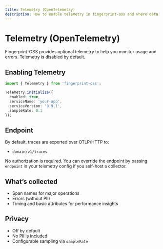 ```yaml
---
title: Telemetry (OpenTelemetry)
description: How to enable telemetry in fingerprint-oss and where data is sent
---
```


# Telemetry (OpenTelemetry)

Fingerprint-OSS provides optional telemetry to help you monitor usage and errors. Telemetry is disabled by default.

## Enabling Telemetry

```ts
import { Telemetry } from 'fingerprint-oss';

Telemetry.initialize({
  enabled: true,
  serviceName: 'your-app',
  serviceVersion: '0.9.1',
  sampleRate: 0.1
});
```

## Endpoint

By default, traces are exported over OTLP/HTTP to:

- `domain/v1/traces`

No authorization is required. You can override the endpoint by passing `endpoint` in your telemetry config if you self-host a collector.

## What’s collected

- Span names for major operations
- Errors (without PII)
- Timing and basic attributes for performance insights

## Privacy

- Off by default
- No PII is included
- Configurable sampling via `sampleRate`
